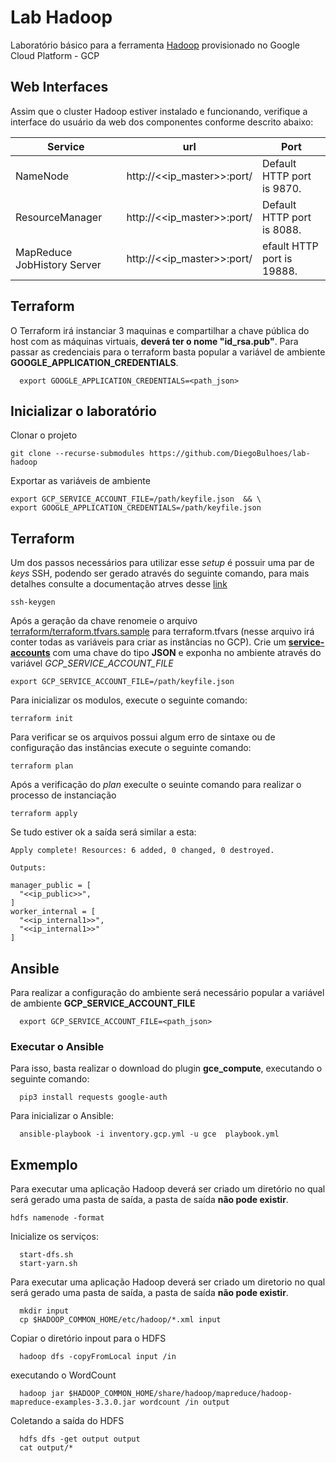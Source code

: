 # Lab Hadoop

Laboratório básico para a ferramenta [Hadoop](http://hadoop.org/) provisionado no Google Cloud Platform - GCP

## Web Interfaces

Assim que o cluster Hadoop estiver instalado e funcionando, verifique a interface do usuário da web dos componentes conforme descrito abaixo:

Service|url|Port
---|---|---
NameNode | http://<<ip_master>>:port/ | Default HTTP port is 9870.
ResourceManager  | http://<<ip_master>>:port/ | Default HTTP port is 8088.
MapReduce JobHistory Server  | http://<<ip_master>>:port/ |efault HTTP port is 19888.

## Terraform

O Terraform irá instanciar 3 maquinas e compartilhar a chave pública do host com as máquinas virtuais, **deverá ter o nome "id_rsa.pub"**. Para passar as credenciais para o terraform basta popular a variável de ambiente **GOOGLE_APPLICATION_CREDENTIALS**.

```shell
  export GOOGLE_APPLICATION_CREDENTIALS=<path_json>
```

## Inicializar o laboratório

Clonar o projeto

```shell
git clone --recurse-submodules https://github.com/DiegoBulhoes/lab-hadoop
```

Exportar as variáveis de ambiente

```shell
export GCP_SERVICE_ACCOUNT_FILE=/path/keyfile.json  && \
export GOOGLE_APPLICATION_CREDENTIALS=/path/keyfile.json
```

## Terraform

Um dos passos necessários para utilizar esse _setup_ é possuir uma par de _keys_ SSH, podendo ser gerado através do seguinte comando, para mais detalhes consulte a documentação atrves desse [link](https://wiki.debian.org/SSH)

```shell
ssh-keygen
```

Após a geração da chave renomeie o arquivo [terraform/terraform.tfvars.sample](terraform/terraform.tfvars.sample) para terraform.tfvars (nesse arquivo irá conter todas as variáveis para criar as instâncias no GCP). Crie um [**service-accounts**](https://cloud.google.com/compute/docs/access/service-accounts) com uma chave do tipo **JSON** e exponha no ambiente através do variável _GCP_SERVICE_ACCOUNT_FILE_

```shell
export GCP_SERVICE_ACCOUNT_FILE=/path/keyfile.json
```

Para inicializar os modulos, execute o seguinte comando:

```shell
terraform init
```

Para verificar se os arquivos possui algum erro de sintaxe ou de configuração das instâncias execute o seguinte comando:

```shell
terraform plan
```

Após a verificação do _plan_ execulte o seuinte comando para realizar o processo de instanciação

```shell
terraform apply
```

Se tudo estiver ok a saída será similar a esta:

```text
Apply complete! Resources: 6 added, 0 changed, 0 destroyed.

Outputs:

manager_public = [
  "<<ip_public>>",
]
worker_internal = [
  "<<ip_internal1>>",
  "<<ip_internal1>>"
]
```

## Ansible

Para realizar a configuração do ambiente será necessário popular a variável de ambiente **GCP_SERVICE_ACCOUNT_FILE**

```shell
  export GCP_SERVICE_ACCOUNT_FILE=<path_json>
```

### Executar o Ansible

Para isso, basta realizar o download do plugin **gce_compute**, executando o seguinte comando:

```shell
  pip3 install requests google-auth
```

Para inicializar o Ansible:

```shell
  ansible-playbook -i inventory.gcp.yml -u gce  playbook.yml

```

## Exmemplo

Para executar uma aplicação Hadoop deverá ser criado um diretório no qual será gerado uma pasta de saída, a pasta de saída **não pode existir**.

```shell
hdfs namenode -format
```

Inicialize os serviços:

```shell
  start-dfs.sh
  start-yarn.sh
```

Para executar uma aplicação Hadoop deverá ser criado um diretorio no qual será gerado uma pasta de saída, a pasta de saída **não pode existir**.

```shell
  mkdir input
  cp $HADOOP_COMMON_HOME/etc/hadoop/*.xml input
```

Copiar o diretório inpout para o HDFS

```shell
  hadoop dfs -copyFromLocal input /in
```

executando o WordCount

```shell
  hadoop jar $HADOOP_COMMON_HOME/share/hadoop/mapreduce/hadoop-mapreduce-examples-3.3.0.jar wordcount /in output
```

Coletando a saída do HDFS

```shell
  hdfs dfs -get output output
  cat output/*
```
